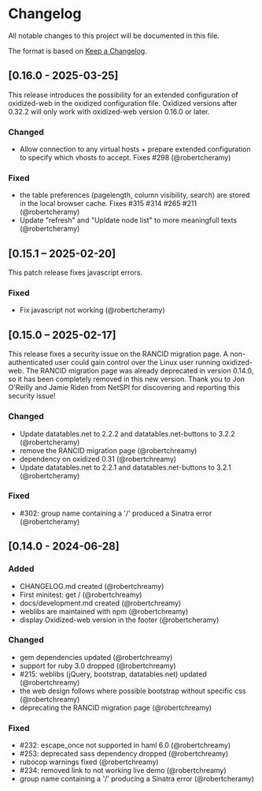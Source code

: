 # Changelog

All notable changes to this project will be documented in this file.

The format is based on [Keep a Changelog](https://keepachangelog.com/en/1.1.0/).
## [0.16.0 - 2025-03-25]
This release introduces the possibility for an extended configuration of
oxidized-web in the oxidized configuration file. Oxidized versions after 0.32.2
will only work with oxidized-web version 0.16.0 or later.

### Changed
- Allow connection to any virtual hosts + prepare extended configuration to specify which vhosts to accept. Fixes #298 (@robertcheramy)

### Fixed
- the table preferences (pagelength, column visibility, search) are stored in the local browser cache. Fixes #315 #314 #265 #211 (@robertcheramy)
- Update "refresh" and "Upldate node list" to more meaningfull texts (@robertcheramy)

## [0.15.1 – 2025-02-20]
This patch release fixes javascript errors.

### Fixed
- Fix javascript not working (@robertcheramy)

## [0.15.0 – 2025-02-17]
This release fixes a security issue on the RANCID migration page.
A non-authenticated user could gain control over the Linux user running
oxidized-web. The RANCID migration page was already deprecated in version
0.14.0, so it has been completely removed in this new version.
Thank you to Jon O'Reilly and Jamie Riden from NetSPI for discovering and
reporting this security issue!

### Changed
- Update datatables.net to 2.2.2 and datatables.net-buttons to 3.2.2 (@robertcheramy)
- remove the RANCID migration page (@robertchreamy)
- dependency on oxidized 0.31  (@robertchreamy)
- Update datatables.net to 2.2.1 and datatables.net-buttons to 3.2.1 (@robertcheramy)

### Fixed
- #302: group name containing a '/' produced a Sinatra error (@robertcheramy)


## [0.14.0 - 2024-06-28]

### Added
- CHANGELOG.md created (@robertchreamy)
- First minitest: get / (@robertchreamy)
- docs/development.md created (@robertchreamy)
- weblibs are maintained with npm (@robertchreamy)
- display Oxidized-web version in the footer (@robertcheramy)

### Changed
- gem dependencies updated (@robertchreamy)
- support for ruby 3.0 dropped (@robertchreamy)
- #215: weblibs (jQuery, bootstrap, datatables.net) updated (@robertchreamy)
- the web design follows where possible bootstrap without specific css (@robertchreamy)
- deprecating the RANCID migration page (@robertchreamy)

### Fixed
- #232: escape_once not supported in haml 6.0 (@robertchreamy)
- #253: deprecated sass dependency dropped (@robertchreamy)
- rubocop warnings fixed (@robertchreamy)
- #234: removed link to not working live demo (@robertchreamy)
- group name containing a '/' producing a Sinatra error (@robertcheramy)
